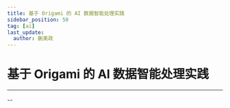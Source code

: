 ```yaml
---
title: 基于 Origami 的 AI 数据智能处理实践
sidebar_position: 50
tag: [ai]
last_update:
  author: 蒯美政
---
```


# 基于 Origami 的 AI 数据智能处理实践

---

--